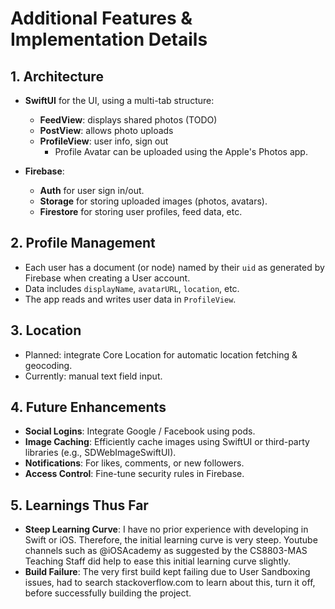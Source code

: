 # Additional Features & Implementation Details

## 1. Architecture

- **SwiftUI** for the UI, using a multi-tab structure:

  - **FeedView**: displays shared photos (TODO)
  - **PostView**: allows photo uploads
  - **ProfileView**: user info, sign out
    - Profile Avatar can be uploaded using the Apple's Photos app.

- **Firebase**:
  - **Auth** for user sign in/out.
  - **Storage** for storing uploaded images (photos, avatars).
  - **Firestore** for storing user profiles, feed data, etc.

## 2. Profile Management

- Each user has a document (or node) named by their `uid` as generated by Firebase when creating a User account.
- Data includes `displayName`, `avatarURL`, `location`, etc.
- The app reads and writes user data in `ProfileView`.

## 3. Location

- Planned: integrate Core Location for automatic location fetching & geocoding.
- Currently: manual text field input.

## 4. Future Enhancements

- **Social Logins**: Integrate Google / Facebook using pods.
- **Image Caching**: Efficiently cache images using SwiftUI or third-party libraries (e.g., SDWebImageSwiftUI).
- **Notifications**: For likes, comments, or new followers.
- **Access Control**: Fine-tune security rules in Firebase.

## 5. Learnings Thus Far

- **Steep Learning Curve**: I have no prior experience with developing in Swift or iOS. Therefore, the initial learning curve is very steep. Youtube channels such as @iOSAcademy as suggested by the CS8803-MAS Teaching Staff did help to ease this initial learning curve slightly.
- **Build Failure**: The very first build kept failing due to User Sandboxing issues, had to search stackoverflow.com to learn about this, turn it off, before successfully building the project.
